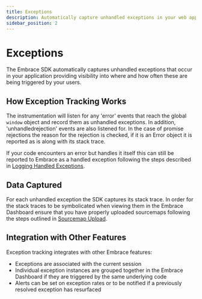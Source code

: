 ```yaml
---
title: Exceptions
description: Automatically capture unhandled exceptions in your web app with Embrace
sidebar_position: 2
---
```


# Exceptions  

The Embrace SDK automatically captures unhandled exceptions that occur in your application providing visibility into
where and how often these are being triggered by your users.

## How Exception Tracking Works

The instrumentation will listen for any 'error' events that reach the global `window` object and record them as
unhandled exceptions. In addition, 'unhandledrejection' events are also listened for. In the case of promise rejections
the reason for the rejection is checked, if it is an Error object it is reported as is along with its stack trace.

If your code encounters an error but handles it itself this can still be reported to Embrace as a handled exception
following the steps described in [Logging Handled Exceptions](/web/manual-instrumentation/custom-logging.md#logging-handled-exceptions).

## Data Captured

For each unhandled exception the SDK captures its stack trace. In order for the stack traces to be symbolicated when
viewing them in the Embrace Dashboard ensure that you have properly uploaded sourcemaps following the steps outlined in
[Sourcemap Upload](/web/getting-started/sourcemap-uploads.md).

## Integration with Other Features

Exception tracking integrates with other Embrace features:
- Exceptions are associated with the current session
- Individual exception instances are grouped together in the Embrace Dashboard if they are triggered by the same
underlying code
- Alerts can be set on exception rates or to be notified if a previously resolved exception has resurfaced
